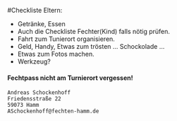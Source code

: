 
#Checkliste Eltern:

* Getränke, Essen
* Auch die Checkliste Fechter(Kind) falls nötig prüfen.
* Fahrt zum Tunierort organisieren.
* Geld, Handy, Etwas zum trösten ... Schockolade ...
* Etwas zum Fotos machen.
* Werkzeug?
#### Fechtpass nicht am Turnierort vergessen!

```
Andreas Schockenhoff
Friedensstraße 22
59073 Hamm
ASchockenhoff@fechten-hamm.de
```
